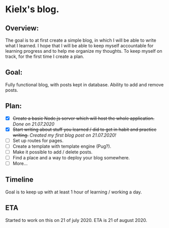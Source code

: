 # Kielx's blog.

## Overview:

The goal is to at first create a simple blog, in which I will be able to write what I learned.
I hope that I will be able to keep myself accountable for learning progress and to help me organize my thoughts.
To keep myself on track, for the first time I create a plan.

## Goal:

Fully functional blog, with posts kept in database. Ability to add and remove posts.

## Plan:

- [x] ~~Create a basic Node.js server which will host the whole application.~~ _Done on 21.07.2020_
- [x] ~~Start writing about stuff you learned / did to get in habit and practice writing.~~ _Created my first blog post on 21.07.2020!_
- [ ] Set up routes for pages.
- [ ] Create a template with template engine (Pug?).
- [ ] Make it possible to add / delete posts.
- [ ] Find a place and a way to deploy your blog somewhere.
- [ ] More...

## Timeline

Goal is to keep up with at least 1 hour of learning / working a day.

## ETA

Started to work on this on 21 of july 2020.
ETA is 21 of august 2020.
